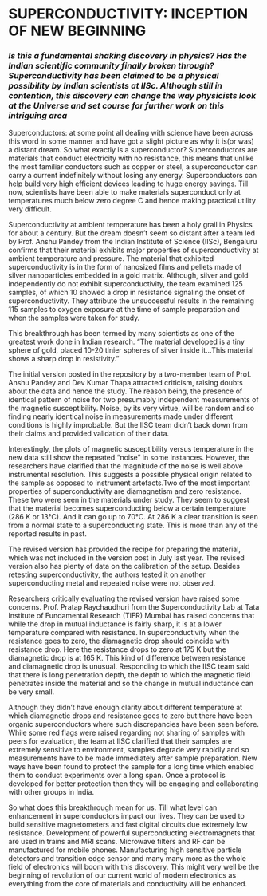# SUPERCONDUCTIVITY: INCEPTION OF NEW BEGINNING
### *Is  this  a    fundamental  shaking  discovery  in  physics?  Has  the  Indian  scientific  community  finally  broken  through?  Superconductivity  has  been  claimed  to  be  a  physical  possibility  by  Indian  scientists  at  IISc.    Although  still  in  contention,  this  discovery  can  change  the  way  physicists  look  at  the  Universe  and  set  course  for  further work on this intriguing area*
Superconductors:  at  some  point  all  dealing  with  science have been across this word in some manner and  have  got  a  slight  picture  as  why  it  is(or  was)  a  distant dream. So what exactly is a superconductor? Superconductors    are    materials    that    conduct    electricity with no resistance, this means that unlike the most familiar conductors such as copper or steel, a  superconductor  can  carry  a  current  indefinitely  without  losing  any  energy.  Superconductors  can  help build very high efficient devices leading to huge energy savings. Till now, scientists have been able to make  materials  superconduct  only  at  temperatures  much  below  zero  degree  C  and  hence  making  practical utility very difficult.

Superconductivity at ambient temperature has been a holy grail in Physics for about a century. But the dream  doesn’t  seem  so  distant  after  a  team  led  by  Prof.  Anshu  Pandey  from  the  Indian  Institute  of  Science (IISc), Bengaluru confirms that their material exhibits  major  properties  of  superconductivity  at  ambient  temperature  and  pressure.  The  material  that  exhibited  superconductivity  is  in  the  form  of   nanosized   films   and   pellets   made   of   silver   nanoparticles embedded in a gold matrix. Although, silver   and   gold   independently   do   not   exhibit   superconductivity, the team examined 125 samples, of  which  10  showed  a  drop  in  resistance  signaling  the  onset  of  superconductivity.  They  attribute  the  unsuccessful results in the remaining 115 samples to oxygen exposure at the time of sample preparation and when the samples were taken for study.

This   breakthrough   has   been   termed   by   many   scientists as one of the greatest work done in Indian research.  “The  material  developed  is  a  tiny  sphere  of gold, placed 10-20 tinier spheres of silver inside it...This material  shows a sharp drop in resistivity.”

The  initial  version  posted  in  the  repository  by  a  two-member team of Prof. Anshu Pandey and Dev Kumar  Thapa  attracted  criticism,  raising  doubts  about  the  data  and  hence  the  study.  The  reason  being, the presence of identical pattern of noise for two  presumably  independent  measurements  of  the  magnetic susceptibility. Noise, by its very virtue, will be  random  and  so  finding  nearly  identical  noise  in  measurements  made  under  different  conditions  is  highly  improbable.  But  the  IISC  team  didn’t  back  down  from  their  claims  and  provided  validation  of  their data.

Interestingly,  the  plots  of  magnetic  susceptibility  versus  temperature  in  the  new  data  still  show  the  repeated  “noise”  in  some  instances.  However,  the  researchers have clarified that the magnitude of the noise  is  well  above  instrumental  resolution.  This  suggests  a  possible  physical  origin  related  to  the  sample  as  opposed  to  instrument  artefacts.Two  of  the most important properties of superconductivity are  diamagnetism  and  zero  resistance.  These  two  were seen in the materials under study. They seem to suggest that the material becomes superconducting below  a  certain  temperature  (286  K  or  13°C).  And  it can go up to 70°C. At 286 K a clear transition is seen from a normal state to a superconducting state. This is more than any of the reported results in past.

The  revised  version  has  provided  the  recipe  for  preparing  the  material,  which  was  not  included  in  the  version  post  in  July  last  year.  The  revised  version also has plenty of data on the calibration of the  setup.  Besides  retesting  superconductivity,  the  authors tested it on another superconducting metal and repeated noise were not observed.

Researchers    critically    evaluating    the    revised    version  have  raised  some  concerns.  Prof.  Pratap  Raychaudhuri  from  the  Superconductivity  Lab  at  Tata  Institute  of  Fundamental  Research  (TIFR)  Mumbai  has  raised  concerns  that  while  the  drop  in  mutual  inductance  is  fairly  sharp,  it  is  at  a  lower  temperature  compared  with  resistance.  In  superconductivity   when   the   resistance   goes   to   zero,  the  diamagnetic  drop  should  coincide  with  resistance drop. Here the resistance drops to zero at 175 K but the diamagnetic drop is at 165 K. This kind of  difference  between  resistance  and  diamagnetic  drop  is  unusual.  Responding  to  which  the  IISC  team  said  that  there  is  long  penetration  depth,  the  depth to which the magnetic field penetrates inside the material and so the change in mutual inductance can be very small.

Although  they  didn’t  have  enough  clarity  about  different  temperature  at  which  diamagnetic  drops  and  resistance  goes  to  zero  but  there  have  been  organic superconductors where such discrepancies have  been  seen  before.  While  some  red  flags  were  raised  regarding  not  sharing  of  samples  with  peers  for evaluation, the team at IISC clarified that their samples  are  extremely  sensitive  to  environment,  samples degrade very rapidly and so measurements have    to    be    made    immediately    after    sample    preparation. New ways have been found to protect the  sample  for  a  long  time  which  enabled  them  to  conduct  experiments  over  a  long  span.  Once  a  protocol  is  developed  for  better  protection  then  they  will  be  engaging  and  collaborating  with  other  groups in India.

So  what  does  this  breakthrough  mean  for  us.  Till  what  level  can  enhancement  in  superconductors  impact   our   lives.   They   can   be   used   to   build   sensitive magnetometers and fast digital circuits due extremely low resistance. Development of powerful superconducting  electromagnets  that  are  used  in    trains and MRI scans. Microwave filters and RF can be manufactured for mobile phones. Manufacturing high sensitive particle detectors and transition edge sensor  and  many  many  more  as  the  whole  field  of  electronics  will  boom  with  this  discovery.  This  might very well be the beginning of revolution of our current  world  of  modern  electronics  as  everything  from the core of materials and conductivity will be enhanced.